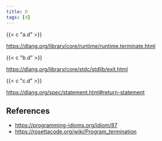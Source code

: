 ```yaml
---
title: D
tags: [d]
---
```


{{< c "a.d" >}}

<https://dlang.org/library/core/runtime/runtime.terminate.html>

{{< c "b.d" >}}

<https://dlang.org/library/core/stdc/stdlib/exit.html>

{{< c "c.d" >}}

<https://dlang.org/spec/statement.html#return-statement>

## References

- <https://programming-idioms.org/idiom/87>
- <https://rosettacode.org/wiki/Program_termination>
